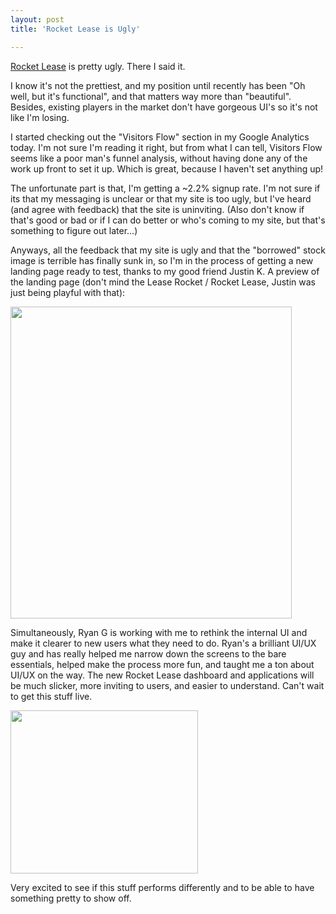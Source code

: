 ```yaml
---
layout: post
title: 'Rocket Lease is Ugly'

---
```


<a href="http://rocketlease.com">Rocket Lease</a> is pretty ugly.  There I said it.

I know it's not the prettiest, and my position until recently has been "Oh well, but it's functional", and that matters way more than "beautiful".  Besides, existing players in the market don't have gorgeous UI's so it's not like I'm losing.

I started checking out the "Visitors Flow" section in my Google Analytics today.  I'm not sure I'm reading it right, but from what I can tell, Visitors Flow seems like a poor man's funnel analysis, without having done any of the work up front to set it up.  Which is great, because I haven't set anything up!

The unfortunate part is that, I'm getting a ~2.2% signup rate.  I'm not sure if its that my messaging is unclear or that my site is too ugly, but I've heard (and agree with feedback) that the site is uninviting.  (Also don't know if that's good or bad or if I can do better or who's coming to my site, but that's something to figure out later...)

Anyways, all the feedback that my site is ugly and that the "borrowed" stock image is terrible has finally sunk in, so I'm in the process of getting a new landing page ready to test, thanks to my good friend Justin K.  A preview of the landing page (don't mind the Lease Rocket / Rocket Lease, Justin was just being playful with that):

<a href="http://ezliu.com/wp-content/uploads/2012/05/photo.jpg"><img src="http://ezliu.com/wp-content/uploads/2012/05/photo-923x1024.jpg" alt="" title="New Landing Page Mockup" width="450" height="499" class="aligncenter size-large wp-image-193" /></a>

Simultaneously, Ryan G is working with me to rethink the internal UI and make it clearer to new users what they need to do. Ryan's a brilliant UI/UX guy and has really helped me narrow down the screens to the bare essentials, helped make the process more fun, and taught me a ton about UI/UX on the way. The new Rocket Lease dashboard and applications will be much slicker, more inviting to users, and easier to understand.  Can't wait to get this stuff live.

<a href="http://ezliu.com/wp-content/uploads/2012/05/rentalslistpreview.png"><img src="http://ezliu.com/wp-content/uploads/2012/05/rentalslistpreview-300x261.png" alt="" title="rentalslistpreview" width="300" height="261" class="aligncenter size-medium wp-image-194" /></a>

Very excited to see if this stuff performs differently and to be able to have something pretty to show off.
